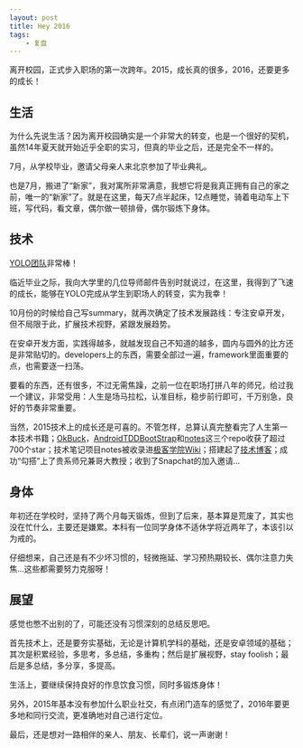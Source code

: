 ```yaml
---
layout: post
title: Hey 2016
tags:
    - 复盘
---
```


离开校园，正式步入职场的第一次跨年。2015，成长真的很多，2016，还要更多的成长！

## 生活
为什么先说生活？因为离开校园确实是一个非常大的转变，也是一个很好的契机，虽然14年夏天就开始近乎全职的实习，但真的毕业之后，还是完全不一样的。

7月，从学校毕业，邀请父母亲人来北京参加了毕业典礼。

也是7月，搬进了“新家”，我对寓所非常满意，我想它将是我真正拥有自己的家之前，唯一的“新家”了。就是在这里，每天7点半起床，12点睡觉，骑着电动车上下班，写代码，看文章，偶尔做一顿排骨，偶尔锻炼下身体。

## 技术
[YOLO团队](https://www.yoloyolo.tv)非常棒！

临近毕业之际，我向大学里的几位导师邮件告别时就说过，在这里，我得到了飞速的成长，能够在YOLO完成从学生到职场人的转变，实为我幸！

10月份的时候给自己写summary，就再次确定了技术发展路线：专注安卓开发，但不局限于此，扩展技术视野，紧跟发展趋势。

在安卓开发方面，实践得越多，就越发现自己不知道的越多，圆内与圆外的比方还是非常贴切的。developers上的东西，需要全部过一遍，framework里面重要的点，也需要逐一扫荡。

要看的东西，还有很多，不过无需焦躁，之前一位在职场打拼八年的师兄，给过我一个建议，非常受用：人生是场马拉松，认准目标，稳步前行即可，千万别急，良好的节奏非常重要。

当然，2015技术上的成长还是可喜的。不管怎样，总算认真完整看完了人生第一本技术书籍；[OkBuck](https://github.com/Piasy/OkBuck)，[AndroidTDDBootStrap](https://github.com/Piasy/AndroidTDDBootStrap)和[notes](https://github.com/Piasy/notes)这三个repo收获了超过700个star；技术笔记项目notes被收录进[极客学院Wiki](http://wiki.jikexueyuan.com/project/notes)；搭建起了[技术博客](https://blog.piasy.com/index.html)；成功“勾搭”上了贵系师兄兼哥大教授；收到了Snapchat的加入邀请...

## 身体
年初还在学校时，坚持了两个月每天锻炼，但到了后来，基本算是荒废了，其实也没在忙什么，主要还是嫌累。本科有一位同学身体不适休学将近两年了，本该引以为戒的。

仔细想来，自己还是有不少坏习惯的，轻微拖延、学习预热期较长、偶尔注意力失焦...这些都需要努力克服呀！

## 展望
感觉也憋不出别的了，可能还没有习惯深刻的总结反思吧。

首先技术上，还是要夯实基础，无论是计算机学科的基础，还是安卓领域的基础；其次是积累经验，多思考，多总结，多重构；然后是扩展视野，stay foolish；最后是多总结，多分享，多提高。

生活上，要继续保持良好的作息饮食习惯，同时多锻炼身体！

另外，2015年基本没有参加什么职业社交，有点闭门造车的感觉了，2016年要更多地和同行交流，更准确地对自己进行定位。

最后，还是想对一路相伴的亲人、朋友、长辈们，说一声谢谢！
